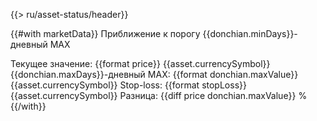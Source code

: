 {{> ru/asset-status/header}}

{{#with marketData}}
Приближение к порогу {{donchian.minDays}}-дневный MAX

Текущее значение: {{format price}} {{asset.currencySymbol}}
{{donchian.maxDays}}-дневный MAX: {{format donchian.maxValue}} {{asset.currencySymbol}}
Stop-loss: {{format stopLoss}} {{asset.currencySymbol}}
Разница: {{diff price donchian.maxValue}} %
{{/with}}


